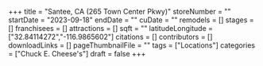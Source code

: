 +++
title = "Santee, CA (265 Town Center Pkwy)"
storeNumber = ""
startDate = "2023-09-18"
endDate = ""
cuDate = ""
remodels = []
stages = []
franchisees = []
attractions = []
sqft = ""
latitudeLongitude = ["32.84114272","-116.9865602"]
citations = []
contributors = []
downloadLinks = []
pageThumbnailFile = ""
tags = ["Locations"]
categories = ["Chuck E. Cheese's"]
draft = false
+++
